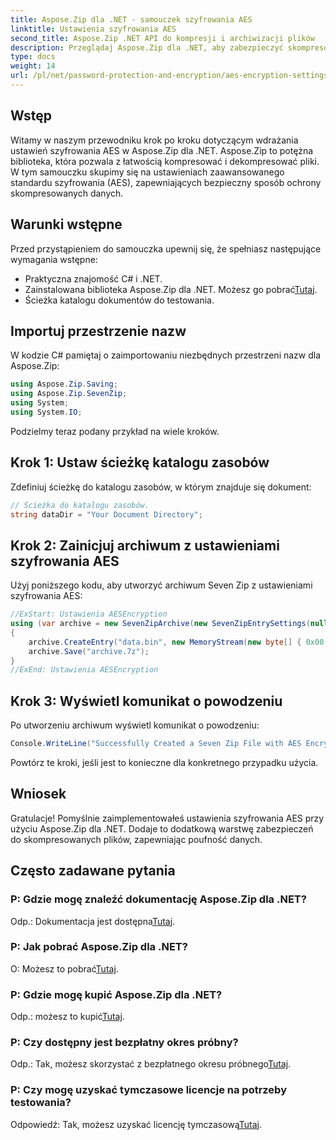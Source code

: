 ```yaml
---
title: Aspose.Zip dla .NET - samouczek szyfrowania AES
linktitle: Ustawienia szyfrowania AES
second_title: Aspose.Zip .NET API do kompresji i archiwizacji plików
description: Przeglądaj Aspose.Zip dla .NET, aby zabezpieczyć skompresowane pliki za pomocą szyfrowania AES. Pobierz teraz, aby zapewnić skuteczną ochronę danych.
type: docs
weight: 14
url: /pl/net/password-protection-and-encryption/aes-encryption-settings/
---
```


## Wstęp

Witamy w naszym przewodniku krok po kroku dotyczącym wdrażania ustawień szyfrowania AES w Aspose.Zip dla .NET. Aspose.Zip to potężna biblioteka, która pozwala z łatwością kompresować i dekompresować pliki. W tym samouczku skupimy się na ustawieniach zaawansowanego standardu szyfrowania (AES), zapewniających bezpieczny sposób ochrony skompresowanych danych.

## Warunki wstępne

Przed przystąpieniem do samouczka upewnij się, że spełniasz następujące wymagania wstępne:

- Praktyczna znajomość C# i .NET.
-  Zainstalowana biblioteka Aspose.Zip dla .NET. Możesz go pobrać[Tutaj](https://releases.aspose.com/zip/net/).
- Ścieżka katalogu dokumentów do testowania.

## Importuj przestrzenie nazw

W kodzie C# pamiętaj o zaimportowaniu niezbędnych przestrzeni nazw dla Aspose.Zip:

```csharp
using Aspose.Zip.Saving;
using Aspose.Zip.SevenZip;
using System;
using System.IO;
```

Podzielmy teraz podany przykład na wiele kroków.

## Krok 1: Ustaw ścieżkę katalogu zasobów

Zdefiniuj ścieżkę do katalogu zasobów, w którym znajduje się dokument:

```csharp
// Ścieżka do katalogu zasobów.
string dataDir = "Your Document Directory";
```

## Krok 2: Zainicjuj archiwum z ustawieniami szyfrowania AES

Użyj poniższego kodu, aby utworzyć archiwum Seven Zip z ustawieniami szyfrowania AES:

```csharp
//ExStart: Ustawienia AESEncryption
using (var archive = new SevenZipArchive(new SevenZipEntrySettings(null, new SevenZipAESEncryptionSettings("p@s$"))))
{
    archive.CreateEntry("data.bin", new MemoryStream(new byte[] { 0x00, 0xFF }));
    archive.Save("archive.7z");
}
//ExEnd: Ustawienia AESEncryption
```

## Krok 3: Wyświetl komunikat o powodzeniu

Po utworzeniu archiwum wyświetl komunikat o powodzeniu:

```csharp
Console.WriteLine("Successfully Created a Seven Zip File with AES Encryption Settings");
```

Powtórz te kroki, jeśli jest to konieczne dla konkretnego przypadku użycia.

## Wniosek

Gratulacje! Pomyślnie zaimplementowałeś ustawienia szyfrowania AES przy użyciu Aspose.Zip dla .NET. Dodaje to dodatkową warstwę zabezpieczeń do skompresowanych plików, zapewniając poufność danych.

## Często zadawane pytania

### P: Gdzie mogę znaleźć dokumentację Aspose.Zip dla .NET?
 Odp.: Dokumentacja jest dostępna[Tutaj](https://reference.aspose.com/zip/net/).

### P: Jak pobrać Aspose.Zip dla .NET?
 O: Możesz to pobrać[Tutaj](https://releases.aspose.com/zip/net/).

### P: Gdzie mogę kupić Aspose.Zip dla .NET?
 Odp.: możesz to kupić[Tutaj](https://purchase.aspose.com/buy).

### P: Czy dostępny jest bezpłatny okres próbny?
 Odp.: Tak, możesz skorzystać z bezpłatnego okresu próbnego[Tutaj](https://releases.aspose.com/).

### P: Czy mogę uzyskać tymczasowe licencje na potrzeby testowania?
 Odpowiedź: Tak, możesz uzyskać licencję tymczasową[Tutaj](https://purchase.aspose.com/temporary-license/).


